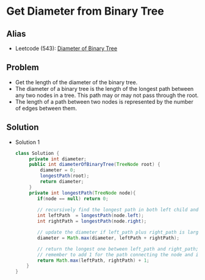 # Get Diameter from Binary Tree

## Alias
- Leetcode (543): [Diameter of Binary Tree](https://leetcode.com/problems/diameter-of-binary-tree/)

## Problem
- Get the length of the diameter of the binary tree.
- The diameter of a binary tree is the length of the longest path between any two nodes in a tree. This path may or may not pass through the root.
- The length of a path between two nodes is represented by the number of edges between them.

## Solution
- Solution 1
  ```java
  class Solution {
       private int diameter;
       public int diameterOfBinaryTree(TreeNode root) {
           diameter = 0;
           longestPath(root);
           return diameter;
       }
       private int longestPath(TreeNode node){
          if(node == null) return 0;
        
          // recursively find the longest path in both left child and right child
          int leftPath  = longestPath(node.left);
          int rightPath = longestPath(node.right);

          // update the diameter if left_path plus right_path is larger
          diameter = Math.max(diameter, leftPath + rightPath);

          // return the longest one between left_path and right_path;
          // remember to add 1 for the path connecting the node and its parent
          return Math.max(leftPath, rightPath) + 1;
      }
  }
  ```
